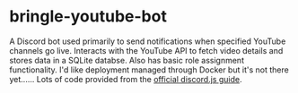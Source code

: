 # bringle-youtube-bot
A Discord bot used primarily to send notifications when specified YouTube channels go live. Interacts with the YouTube API to fetch video details and stores data in a SQLite databse. Also has basic role assignment functionality. I'd like deployment managed through Docker but it's not there yet...... Lots of code provided from the [official discord.js guide](https://discordjs.guide/).

